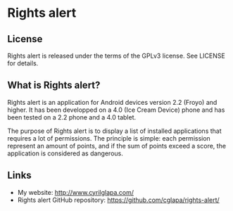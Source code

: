 Rights alert
============

License
-------

Rights alert is released under the terms of the GPLv3 license. See LICENSE for details.

What is Rights alert?
---------------------

Rights alert is an application for Android devices version 2.2 (Froyo) and higher.
It has been developped on a 4.0 (Ice Cream Device) phone and has been tested on a 2.2 phone and a 4.0 tablet.

The purpose of Rights alert is to display a list of installed applications that requires a lot of permissions.
The principle is simple: each permission represent an amount of points, and if the sum of points exceed a score, the application is considered as dangerous.

Links
-----

* My website: http://www.cyrilglapa.com/
* Rights alert GitHub repository: https://github.com/cglapa/rights-alert/